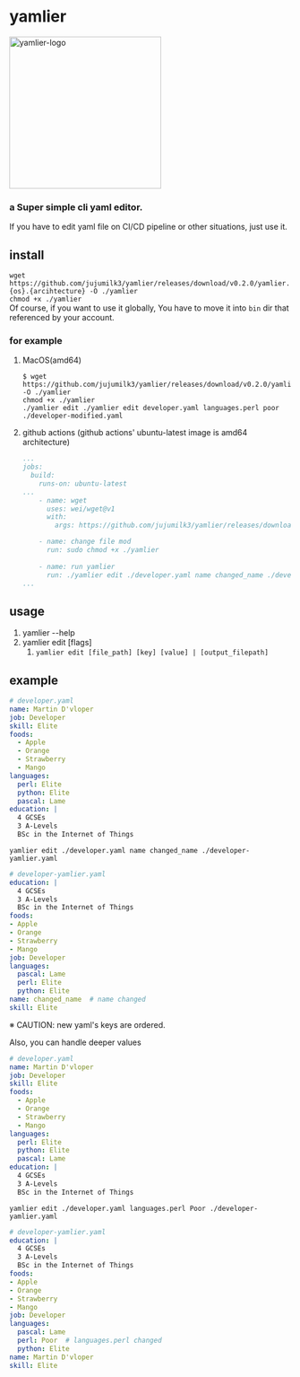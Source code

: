 # yamlier
<img width="271" alt="yamlier-logo" src="https://user-images.githubusercontent.com/41659814/165521454-60ff0a26-a552-4e68-8fab-00ec94320dd2.png">

### a Super simple cli yaml editor.
If you have to edit yaml file on CI/CD pipeline or other situations, just use it.

## install
`wget https://github.com/jujumilk3/yamlier/releases/download/v0.2.0/yamlier.{os}.{arcihtecture} -O ./yamlier`  
`chmod +x ./yamlier`  
Of course, if you want to use it globally, You have to move it into `bin` dir
that referenced by your account. 

### for example
1. MacOS(amd64)
   ```shell
   $ wget https://github.com/jujumilk3/yamlier/releases/download/v0.2.0/yamlier.darwin.amd64 -O ./yamlier
   chmod +x ./yamlier
   ./yamlier edit ./yamlier edit developer.yaml languages.perl poor ./developer-modified.yaml
   ```
2. github actions (github actions' ubuntu-latest image is amd64 architecture)
   ```yaml
   ...
   jobs:
     build:
       runs-on: ubuntu-latest
   ...
       - name: wget
         uses: wei/wget@v1
         with:
           args: https://github.com/jujumilk3/yamlier/releases/download/v0.2.0/yamlier.linux.amd64 -O yamlier

       - name: change file mod
         run: sudo chmod +x ./yamlier
       
       - name: run yamlier
         run: ./yamlier edit ./developer.yaml name changed_name ./developer-yamlier.yaml
   ...
   ```

## usage
1. yamlier --help
2. yamlier edit [flags]
   1. `yamlier edit [file_path] [key] [value] | [output_filepath]` 

## example
```yaml
# developer.yaml
name: Martin D'vloper
job: Developer
skill: Elite
foods:
  - Apple
  - Orange
  - Strawberry
  - Mango
languages:
  perl: Elite
  python: Elite
  pascal: Lame
education: |
  4 GCSEs
  3 A-Levels
  BSc in the Internet of Things
```
`yamlier edit ./developer.yaml name changed_name ./developer-yamlier.yaml`
```yaml
# developer-yamlier.yaml
education: |
  4 GCSEs
  3 A-Levels
  BSc in the Internet of Things
foods:
- Apple
- Orange
- Strawberry
- Mango
job: Developer
languages:
  pascal: Lame
  perl: Elite
  python: Elite
name: changed_name  # name changed
skill: Elite
```
※ CAUTION: new yaml's keys are ordered. 

Also, you can handle deeper values
```yaml
# developer.yaml
name: Martin D'vloper
job: Developer
skill: Elite
foods:
  - Apple
  - Orange
  - Strawberry
  - Mango
languages:
  perl: Elite
  python: Elite
  pascal: Lame
education: |
  4 GCSEs
  3 A-Levels
  BSc in the Internet of Things
```
`yamlier edit ./developer.yaml languages.perl Poor ./developer-yamlier.yaml`
```yaml
# developer-yamlier.yaml
education: |
  4 GCSEs
  3 A-Levels
  BSc in the Internet of Things
foods:
- Apple
- Orange
- Strawberry
- Mango
job: Developer
languages:
  pascal: Lame
  perl: Poor  # languages.perl changed
  python: Elite
name: Martin D'vloper
skill: Elite
```
